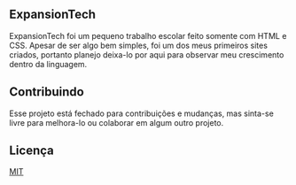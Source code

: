 ## ExpansionTech
ExpansionTech foi um pequeno trabalho escolar feito somente com HTML e CSS. Apesar de ser algo bem simples, foi um dos meus primeiros sites criados, portanto planejo deixa-lo por aqui para observar meu crescimento dentro da linguagem.

## Contribuindo
Esse projeto está fechado para contribuições e mudanças, mas sinta-se livre para melhora-lo ou colaborar em algum outro projeto.

## Licença
[MIT](https://choosealicense.com/licenses/mit/)
